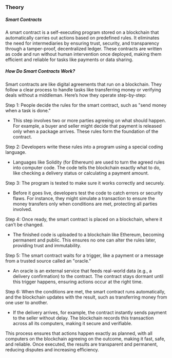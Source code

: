 ### Theory 
##### Smart Contracts
A smart contract is a self-executing program stored on a blockchain that automatically carries out actions based on predefined rules. It eliminates the need for intermediaries by ensuring trust, security, and transparency through a tamper-proof, decentralized ledger. These contracts are written as code and run without human intervention once deployed, making them efficient and reliable for tasks like payments or data sharing.

##### How Do Smart Contracts Work?
Smart contracts are like digital agreements that run on a blockchain. They follow a clear process to handle tasks like transferring money or verifying deals without a middleman. Here’s how they operate step-by-step:

Step 1: People decide the rules for the smart contract, such as "send money when a task is done."
- This step involves two or more parties agreeing on what should happen. For example, a buyer and seller might decide that payment is released only when a package arrives. These rules form the foundation of the contract.

Step 2: Developers write these rules into a program using a special coding language.
- Languages like Solidity (for Ethereum) are used to turn the agreed rules into computer code. The code tells the blockchain exactly what to do, like checking a delivery status or calculating a payment amount.

Step 3: The program is tested to make sure it works correctly and securely.
- Before it goes live, developers test the code to catch errors or security flaws. For instance, they might simulate a transaction to ensure the money transfers only when conditions are met, protecting all parties involved.

Step 4: Once ready, the smart contract is placed on a blockchain, where it can’t be changed.
- The finished code is uploaded to a blockchain like Ethereum, becoming permanent and public. This ensures no one can alter the rules later, providing trust and immutability.

Step 5: The smart contract waits for a trigger, like a payment or a message from a trusted source called an "oracle."
- An oracle is an external service that feeds real-world data (e.g., a delivery confirmation) to the contract. The contract stays dormant until this trigger happens, ensuring actions occur at the right time.

Step 6: When the conditions are met, the smart contract runs automatically, and the blockchain updates with the result, such as transferring money from one user to another.
- If the delivery arrives, for example, the contract instantly sends payment to the seller without delay. The blockchain records this transaction across all its computers, making it secure and verifiable.

This process ensures that actions happen exactly as planned, with all computers on the blockchain agreeing on the outcome, making it fast, safe, and reliable. Once executed, the results are transparent and permanent, reducing disputes and increasing efficiency.